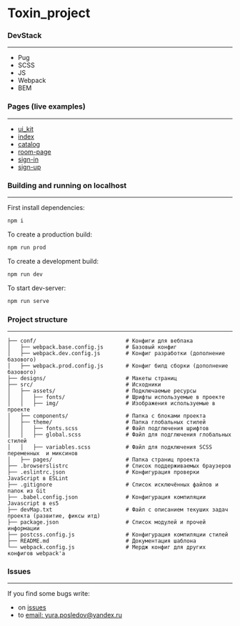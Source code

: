 # Toxin_project

### DevStack

---
- Pug
- SCSS
- JS  
- Webpack
- BEM


### Pages (live examples)

---

- [ui_kit](https://unidentifiedraccoon.github.io/Toxin_project/UI.html)
- [index](https://unidentifiedraccoon.github.io/Toxin_project/index.html)
- [catalog](https://unidentifiedraccoon.github.io/Toxin_project/catalog.html)
- [room-page](https://unidentifiedraccoon.github.io/Toxin_project/888.html)
- [sign-in](https://unidentifiedraccoon.github.io/Toxin_project/sign-in.html)
- [sign-up](https://unidentifiedraccoon.github.io/Toxin_project/sign-up.html)

### Building and running on localhost

---

First install dependencies:

```sh
npm i
```

To create a production build:

```sh
npm run prod
```

To create a development build:

```sh
npm run dev
```

To start dev-server:

```sh
npm run serve
```


### Project structure

---

```
├── conf/                            # Конфиги для вебпака
│   ├── webpack.base.config.js       # Базовый конфиг
│   ├── webpack.dev.config.js        # Конфиг разработки (дополнение базового)
│   ├── webpack.prod.config.js       # Конфиг билд сборки (дополнение базового)
├── designs/                         # Макеты страниц
├── src/                             # Исходники
│   ├── assets/                      # Подключаемые ресурсы
│   │   ├── fonts/                   # Шрифты используемые в проекте
│   │   ├── img/                     # Изображения используемые в проекте
│   ├── components/                  # Папка с блоками проекта
│   ├── theme/                       # Папка глобальных стилей
│   │   ├── fonts.scss               # Файл подглючения шрифтов
│   │   ├── global.scss              # Файл для подглючения глобальных стилей
│   │   ├── variables.scss           # Файл для подключения SCSS переменных  и миксинов
│   ├── pages/                       # Папка страниц проекта
├── .browserslistrc                  # Список поддерживаемых браузеров
├── .eslintrc.json                   # Конфигурация проверки JavaScript в ESLint
├── .gitignore                       # Список исключённых файлов и папок из Git
├── .babel.config.json               # Конфигурация компиляции Javascript в es5
├── devMap.txt                       # Файл с описанием текуших задач проекта (развитие, фиксы итд)
├── package.json                     # Список модулей и прочей информации
├── postcss.config.js                # Конфигурация компиляции стилей
├── README.md                        # Документация шаблона
└── webpack.config.js                # Мердж конфиг для других конфигов webpack'а
```


### Issues

---

If you find some bugs write:
- on [issues](https://github.com/UnidentifiedRaccoon/Toxin_project/issues)
- to [email: yura.posledov@yandex.ru](mailto:yura.posledov@yandex.ru)
